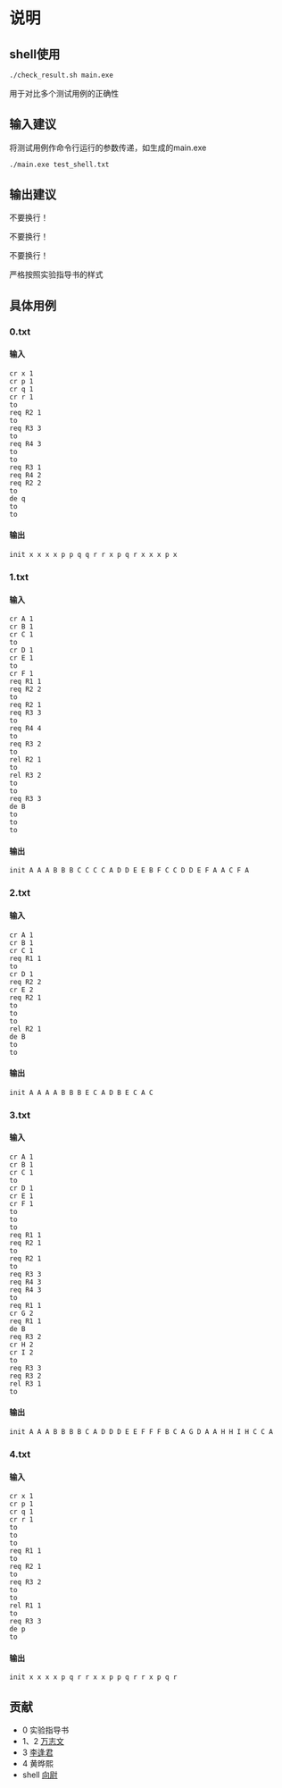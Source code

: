 # 说明

## shell使用

```bash
./check_result.sh main.exe
```

用于对比多个测试用例的正确性

## 输入建议

将测试用例作命令行运行的参数传递，如生成的main.exe

```bash
./main.exe test_shell.txt
```

## 输出建议

不要换行！

不要换行！

不要换行！

严格按照实验指导书的样式

## 具体用例

### 0.txt

#### 输入

```
cr x 1
cr p 1
cr q 1
cr r 1
to
req R2 1
to
req R3 3
to
req R4 3
to
to
req R3 1
req R4 2
req R2 2
to
de q
to
to
```

#### 输出

```
init x x x x p p q q r r x p q r x x x p x 
```

### 1.txt

#### 输入

```
cr A 1
cr B 1
cr C 1
to
cr D 1
cr E 1
to
cr F 1
req R1 1
req R2 2
to
req R2 1
req R3 3
to
req R4 4
to
req R3 2
to
rel R2 1
to
rel R3 2
to
to
req R3 3
de B
to
to
to
```

#### 输出

```
init A A A B B B C C C C A D D E E B F C C D D E F A A C F A 
```

### 2.txt

#### 输入

```
cr A 1
cr B 1
cr C 1
req R1 1
to
cr D 1
req R2 2
cr E 2
req R2 1
to
to
to
rel R2 1
de B
to
to
```

#### 输出

```
init A A A A B B B E C A D B E C A C 
```

### 3.txt

#### 输入

```
cr A 1
cr B 1
cr C 1
to
cr D 1
cr E 1
cr F 1
to
to
to
req R1 1
req R2 1
to
req R2 1
to
req R3 3
req R4 3
req R4 3
to
req R1 1
cr G 2
req R1 1
de B
req R3 2
cr H 2
cr I 2
to
req R3 3
req R3 2
rel R3 1
to
```

#### 输出

```
init A A A B B B B C A D D D E E F F F B C A G D A A H H I H C C A 
```

### 4.txt

#### 输入

```
cr x 1
cr p 1
cr q 1
cr r 1
to
to
to
req R1 1
to
req R2 1
to
req R3 2
to
to
rel R1 1
to
req R3 3
de p
to
```

#### 输出

```
init x x x x p q r r x x p p q r r x p q r
```

## 贡献

- 0 实验指导书
- 1、2 [万志文](https://github.com/JXhacker)
- 3 [李逢君](https://github.com/543877815)
- 4 黄晔熙
- shell [向尉](https://github.com/SwordAndTea)

